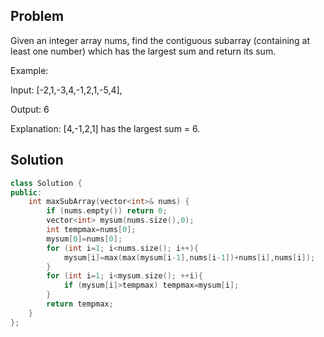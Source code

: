Problem
------
Given an integer array nums, find the contiguous subarray (containing at least one number) which has the largest sum and return its sum.

Example:

Input: [-2,1,-3,4,-1,2,1,-5,4],

Output: 6

Explanation: [4,-1,2,1] has the largest sum = 6.

Solution
-------
```cpp
class Solution {
public:
    int maxSubArray(vector<int>& nums) {
        if (nums.empty()) return 0;
        vector<int> mysum(nums.size(),0);
        int tempmax=nums[0];
        mysum[0]=nums[0];
        for (int i=1; i<nums.size(); i++){
            mysum[i]=max(max(mysum[i-1],nums[i-1])+nums[i],nums[i]);
        }
        for (int i=1; i<mysum.size(); ++i){
            if (mysum[i]>tempmax) tempmax=mysum[i];
        }
        return tempmax;
    }
};
```
